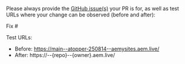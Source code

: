 Please always provide the [GitHub issue(s)](../issues) your PR is for, as well as test URLs where your change can be observed (before and after):

Fix #<gh-issue-id>

Test URLs:
- Before: https://main--atopper-250814--aemysites.aem.live/
- After: https://<branch>--{repo}--{owner}.aem.live/

